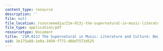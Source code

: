 ```yaml
---
content_type: resource
description: ''
file: null
file_location: /coursemedia/21m-013j-the-supernatural-in-music-literature-and-culture-fall-2013/3e175a881e9a3450f771d6bd7572d525_MIT21M_013JF13_Begnrs_Gde.pdf
file_type: application/pdf
resourcetype: Document
title: '21M.013J The Supernatural in Music: Literature and Culture: Beginner''s Guide'
uid: 3e175a88-1e9a-3450-f771-d6bd7572d525
---
```

